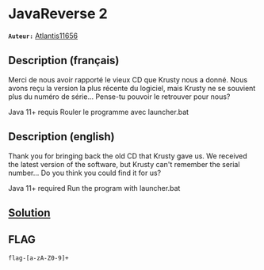 # JavaReverse 2
**`Auteur:`** [Atlantis11656](https://github.com/MassinissaDjellouli)

## Description (français)
Merci de nous avoir rapporté le vieux CD que Krusty nous a donné. Nous avons reçu la version la plus récente du logiciel, mais Krusty ne se souvient plus du numéro de série... Pense-tu pouvoir le retrouver pour nous?

Java 11+ requis
Rouler le programme avec launcher.bat
## Description (english)
Thank you for bringing back the old CD that Krusty gave us. We received the latest version of the software, but Krusty can't remember the serial number... Do you think you could find it for us?

Java 11+ required
Run the program with launcher.bat
## [Solution](./Solution/WRITEUP.MD)
## FLAG
`flag-[a-zA-Z0-9]+`
